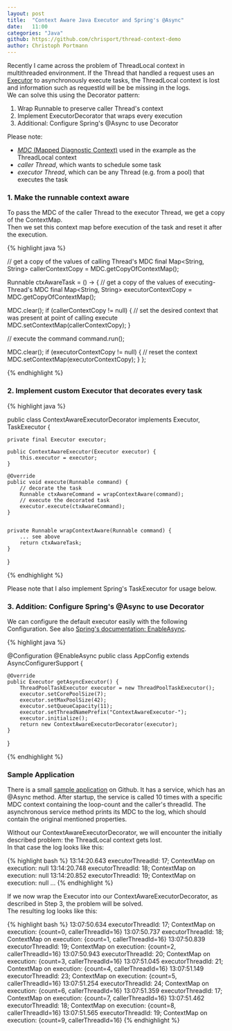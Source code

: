 ```yaml
---
layout: post
title:  "Context Aware Java Executor and Spring's @Async"
date:   11:00
categories: "Java"
github: https://github.com/chrisport/thread-context-demo
author: Christoph Portmann
---
```

Recently I came across the problem of ThreadLocal context in multithreaded environment.
If the Thread that handled a request uses an [Executor](https://docs.oracle.com/javase/tutorial/essential/concurrency/exinter.html) 
to asynchronously execute tasks, the ThreadLocal context is lost and information such as requestId will be be missing in the logs.    
We can solve this using the Decorator pattern:   

1. Wrap Runnable to preserve caller Thread's context
2. Implement ExecutorDecorator that wraps every execution  
3. Additional: Configure Spring's @Async to use Decorator 

Please note:   
- [*MDC* (Mapped Diagnostic Context)](http://www.slf4j.org/api/org/slf4j/MDC.html) used in the example as the ThreadLocal context      
- *caller Thread*, which wants to schedule some task   
- *executor Thread*, which can be any Thread (e.g. from a pool) that executes the task   

### 1. Make the runnable context aware

To pass the MDC of the caller Thread to the executor Thread, we get a copy of the ContextMap.  
Then we set this context map before execution of the task and reset it after the execution.      

{% highlight java %}
 
// get a copy of the values of calling Thread's MDC
final Map<String, String> callerContextCopy = MDC.getCopyOfContextMap();

Runnable ctxAwareTask = () -> {
  // get a copy of the values of executing-Thread's MDC
  final Map<String, String> executorContextCopy = MDC.getCopyOfContextMap();

  MDC.clear();
  if (callerContextCopy != null) {
    // set the desired context that was present at point of calling execute
    MDC.setContextMap(callerContextCopy);
  }

  // execute the command
  command.run();

  MDC.clear();
  if (executorContextCopy != null) {
    // reset the context
    MDC.setContextMap(executorContextCopy);
  }
};

{% endhighlight %}


### 2. Implement custom Executor that decorates every task


{% highlight java %}
  
public class ContextAwareExecutorDecorator implements Executor, TaskExecutor {

    private final Executor executor;

    public ContextAwareExecutor(Executor executor) {
        this.executor = executor;
    }

    @Override
    public void execute(Runnable command) {
        // decorate the task
        Runnable ctxAwareCommand = wrapContextAware(command);
        // execute the decorated task
        executor.execute(ctxAwareCommand);
    }

  
    private Runnable wrapContextAware(Runnable command) {
        ... see above
        return ctxAwareTask;
    }
}

{% endhighlight %}


Please note that I also implement Spring's TaskExecutor for usage below.

### 3. Addition: Configure Spring's @Async to use Decorator
 
We can configure the default executor easily with the following Configuration.
See also [Spring's documentation: EnableAsync](http://docs.spring.io/spring/docs/current/javadoc-api/org/springframework/scheduling/annotation/EnableAsync.html).

{% highlight java %}

@Configuration
@EnableAsync
public class AppConfig extends AsyncConfigurerSupport {

    @Override
    public Executor getAsyncExecutor() {
        ThreadPoolTaskExecutor executor = new ThreadPoolTaskExecutor();
        executor.setCorePoolSize(7);
        executor.setMaxPoolSize(42);
        executor.setQueueCapacity(11);
        executor.setThreadNamePrefix("ContextAwareExecutor-");
        executor.initialize();
        return new ContextAwareExecutorDecorator(executor);
    }
    
}

{% endhighlight %}

### Sample Application

There is a small [sample application](https://github.com/chrisport/thread-context-demo) on Github. It has a service, which
has an @Async method. After startup, the service is called 10 times with a specific MDC context containing the loop-count and
the caller's threadId. The asynchronous service method prints its MDC to the log, which should contain the original mentioned properties.

Without our ContextAwareExecutorDecorator, we will encounter the initially described problem: the ThreadLocal context gets lost.   
In that case the log looks like this:   

{% highlight bash %}
13:14:20.643 executorThreadId: 17; ContextMap on execution: null
13:14:20.748 executorThreadId: 18; ContextMap on execution: null
13:14:20.852 executorThreadId: 19; ContextMap on execution: null
...
{% endhighlight %}

If we now wrap the Executor into our ContextAwareExecutorDecorator, as described in Step 3, the problem will be solved.   
The resulting log looks like this:

{% highlight bash %}
13:07:50.634 executorThreadId: 17; ContextMap on execution: {count=0, callerThreadId=16}
13:07:50.737 executorThreadId: 18; ContextMap on execution: {count=1, callerThreadId=16}
13:07:50.839 executorThreadId: 19; ContextMap on execution: {count=2, callerThreadId=16}
13:07:50.943 executorThreadId: 20; ContextMap on execution: {count=3, callerThreadId=16}
13:07:51.045 executorThreadId: 21; ContextMap on execution: {count=4, callerThreadId=16}
13:07:51.149 executorThreadId: 23; ContextMap on execution: {count=5, callerThreadId=16}
13:07:51.254 executorThreadId: 24; ContextMap on execution: {count=6, callerThreadId=16}
13:07:51.359 executorThreadId: 17; ContextMap on execution: {count=7, callerThreadId=16}
13:07:51.462 executorThreadId: 18; ContextMap on execution: {count=8, callerThreadId=16}
13:07:51.565 executorThreadId: 19; ContextMap on execution: {count=9, callerThreadId=16}
{% endhighlight %}
